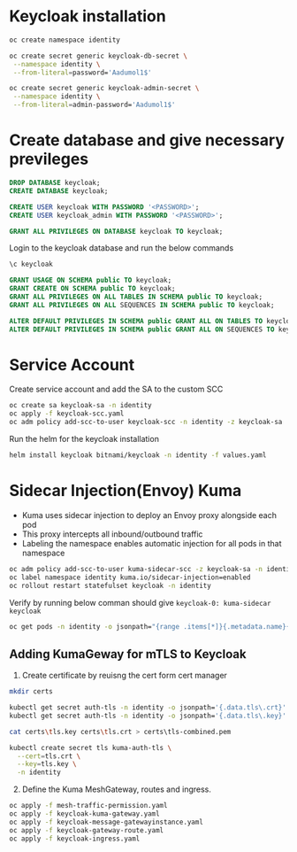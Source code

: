 # Keycloak installation

```bash
oc create namespace identity

oc create secret generic keycloak-db-secret \
 --namespace identity \
 --from-literal=password='Aadumol1$'

oc create secret generic keycloak-admin-secret \
 --namespace identity \
 --from-literal=admin-password='Aadumol1$'
```

# Create database and give necessary previleges

```sql
DROP DATABASE keycloak;
CREATE DATABASE keycloak;

CREATE USER keycloak WITH PASSWORD '<PASSWORD>';
CREATE USER keycloak_admin WITH PASSWORD '<PASSWORD>';

GRANT ALL PRIVILEGES ON DATABASE keycloak TO keycloak;
```

Login to the keycloak database and run the below commands

```sql
\c keycloak

GRANT USAGE ON SCHEMA public TO keycloak;
GRANT CREATE ON SCHEMA public TO keycloak;
GRANT ALL PRIVILEGES ON ALL TABLES IN SCHEMA public TO keycloak;
GRANT ALL PRIVILEGES ON ALL SEQUENCES IN SCHEMA public TO keycloak;

ALTER DEFAULT PRIVILEGES IN SCHEMA public GRANT ALL ON TABLES TO keycloak;
ALTER DEFAULT PRIVILEGES IN SCHEMA public GRANT ALL ON SEQUENCES TO keycloak;
```

# Service Account

Create service account and add the SA to the custom SCC

```bash
oc create sa keycloak-sa -n identity
oc apply -f keycloak-scc.yaml
oc adm policy add-scc-to-user keycloak-scc -n identity -z keycloak-sa
```

Run the helm for the keycloak installation

```bash
helm install keycloak bitnami/keycloak -n identity -f values.yaml
```

# Sidecar Injection(Envoy) Kuma

- Kuma uses sidecar injection to deploy an Envoy proxy alongside each pod
- This proxy intercepts all inbound/outbound traffic
- Labeling the namespace enables automatic injection for all pods in that namespace

```bash
oc adm policy add-scc-to-user kuma-sidecar-scc -z keycloak-sa -n identity
oc label namespace identity kuma.io/sidecar-injection=enabled
oc rollout restart statefulset keycloak -n identity
```

Verify by running below comman should give `keycloak-0: kuma-sidecar keycloak `

```bash
oc get pods -n identity -o jsonpath="{range .items[*]}{.metadata.name}{': '}{range .spec.containers[*]}{.name}{' '}{end}{'\n'}"
```

## Adding KumaGeway for mTLS to Keycloak

1. Create certificate by reuisng the cert form cert manager

```bash
mkdir certs

kubectl get secret auth-tls -n identity -o jsonpath='{.data.tls\.crt}' | base64 -d > certs\tls.crt
kubectl get secret auth-tls -n identity -o jsonpath='{.data.tls\.key}' | base64 -d > cers\tls.key

cat certs\tls.key certs\tls.crt > certs\tls-combined.pem

kubectl create secret tls kuma-auth-tls \
  --cert=tls.crt \
  --key=tls.key \
  -n identity
```

2. Define the Kuma MeshGateway, routes and ingress.

```bash
oc apply -f mesh-traffic-permission.yaml
oc apply -f keycloak-kuma-gateway.yaml
oc apply -f keycloak-message-gatewayinstance.yaml
oc apply -f keycloak-gateway-route.yaml
oc apply -f keycloak-ingress.yaml
```
